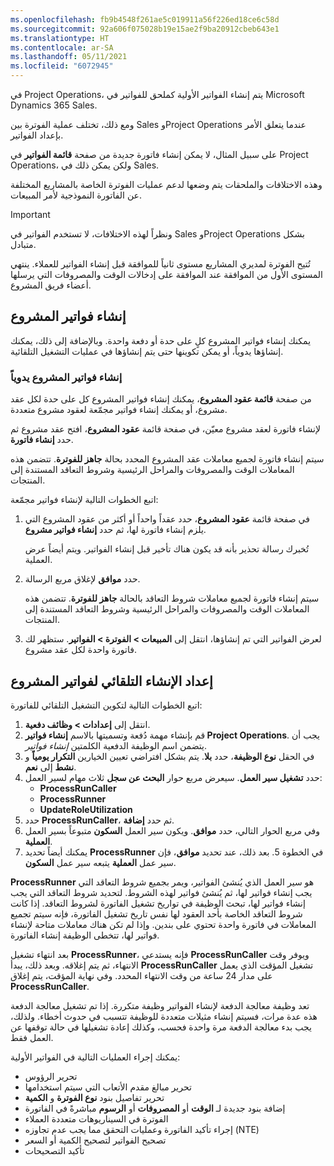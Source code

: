 ```yaml
---
ms.openlocfilehash: fb9b4548f261ae5c019911a56f226ed18ce6c58d
ms.sourcegitcommit: 92a606f075028b19e15ae2f9ba20912cbeb643e1
ms.translationtype: HT
ms.contentlocale: ar-SA
ms.lasthandoff: 05/11/2021
ms.locfileid: "6072945"
---
```

في Project Operations، يتم إنشاء الفواتير الأولية كملحق للفواتير في Microsoft Dynamics 365 Sales. 

ومع ذلك، تختلف عملية الفوترة بين Sales وProject Operations عندما يتعلق الأمر بإعداد الفواتير. 

على سبيل المثال، لا يمكن إنشاء فاتورة جديدة من صفحة **قائمة الفواتير** في Project Operations، ولكن يمكن ذلك في Sales. 

وهذه الاختلافات والملحقات يتم وضعها لدعم عمليات الفوترة الخاصة بالمشاريع المختلفة عن الفاتورة النموذجية لأمر المبيعات.

 > [!IMPORTANT]
>  ونظراً لهذه الاختلافات، لا تستخدم الفواتير في Sales وProject Operations بشكل متبادل.

تُتيح الفوترة لمديري المشاريع مستوى ثانياً للموافقة قبل إنشاء الفواتير للعملاء. ينتهي المستوى الأول من الموافقة عند الموافقة على إدخالات الوقت والمصروفات التي يرسلها أعضاء فريق المشروع.

## <a name="create-project-invoices"></a>إنشاء فواتير المشروع
يمكنك إنشاء فواتير المشروع كلٍ على حدة أو دفعة واحدة. وبالإضافة إلى ذلك، يمكنك إنشاؤها يدوياً، أو يمكن تكوينها حتى يتم إنشاؤها في عمليات التشغيل التلقائية.

### <a name="create-project-invoices-manually"></a>إنشاء فواتير المشروع يدوياً
من صفحة **قائمة عقود المشروع**، يمكنك إنشاء فواتير المشروع كل على حدة لكل عقد مشروع، أو يمكنك إنشاء فواتير مجمّعة لعقود مشروع متعددة.

لإنشاء فاتورة لعقد مشروع معيّن، في صفحة قائمة **عقود المشروع**، افتح عقد مشروع ثم حدد **إنشاء فاتورة**.

سيتم إنشاء فاتورة لجميع معاملات عقد المشروع المحدد بحالة **‏‫جاهز للفوترة‬**. تتضمن هذه المعاملات الوقت والمصروفات والمراحل الرئيسية وشروط التعاقد المستندة إلى المنتجات.

اتبع الخطوات التالية لإنشاء فواتير مجمّعة:

1. في صفحة قائمة **عقود المشروع**، حدد عقداً واحداً أو أكثر من عقود المشروع التي يلزم إنشاء فاتورة لها، ثم حدد **إنشاء فواتير مشروع**.
   
   تُخبرك رسالة تحذير بأنه قد يكون هناك تأخير قبل إنشاء الفواتير. ويتم أيضاً عرض العملية.
   
2. حدد **موافق** لإغلاق مربع الرسالة.
   
   سيتم إنشاء فاتورة لجميع معاملات شروط التعاقد بالحالة **‏‫جاهز للفوترة‬**. تتضمن هذه المعاملات الوقت والمصروفات والمراحل الرئيسية وشروط التعاقد المستندة إلى المنتجات.
   
3. لعرض الفواتير التي تم إنشاؤها، انتقل إلى **المبيعات > الفوترة > الفواتير**. ستظهر لك فاتورة واحدة لكل عقد مشروع.

## <a name="set-up-the-automated-creation-of-project-invoices"></a>إعداد الإنشاء التلقائي لفواتير المشروع
اتبع الخطوات التالية لتكوين التشغيل التلقائي للفاتورة:

1. انتقل إلى **إعدادات > وظائف دفعية**.
2. قم بإنشاء مهمة دُفعة وتسميتها بالاسم **إنشاء فواتير Project Operations**. يجب أن يتضمن اسم الوظيفة الدفعية الكلمتين *إنشاء فواتير*.
3. في الحقل **نوع الوظيفة**، حدد **بلا**. يتم بشكل افتراضي تعيين الخيارين **التكرار يومياً** و **نشط** إلى **نعم**.
4. حدد **تشغيل سير العمل**. سيعرض مربع حوار **البحث عن سجل** ثلاث مهام لسير العمل:
   - **ProcessRunCaller**
   - **ProcessRunner**
   - **UpdateRoleUtilization**
5. حدد **ProcessRunCaller**، ثم حدد **إضافة**.
6. وفي مربع الحوار التالي، حدد **موافق**. ويكون سير العمل **السكون** متبوعاً بسير العمل **العملية**.
7. يمكنك أيضاً تحديد **ProcessRunner** في الخطوة 5. بعد ذلك، عند تحديد **موافق**، فإن سير عمل **العملية** يتبعه سير عمل **السكون**.

**ProcessRunner** هو سير العمل الذي يُنشئ الفواتير، ويمر بجميع شروط التعاقد التي يجب إنشاء فواتير لها، ثم يُنشئ فواتير لهذه الشروط. لتحديد شروط التعاقد التي يجب إنشاء فواتير لها، تبحث الوظيفة في تواريخ تشغيل الفاتورة لشروط التعاقد. إذا كانت شروط التعاقد الخاصة بأحد العقود لها نفس تاريخ تشغيل الفاتورة، فإنه سيتم تجميع المعاملات في فاتورة واحدة تحتوي على بندين. وإذا لم تكن هناك معاملات متاحة لإنشاء فواتير لها، تتخطى الوظيفة إنشاء الفاتورة.

بعد انتهاء تشغيل **ProcessRunner**، فإنه يستدعي **ProcessRunCaller** ويوفر وقت الانتهاء، ثم يتم إغلاقه. وبعد ذلك، يبدأ **ProcessRunCaller** تشغيل المؤقت الذي يعمل على مدار 24 ساعة من وقت الانتهاء المحدد. وفي نهاية المؤقت، يتم إغلاق **ProcessRunCaller**.

تعد وظيفة معالجة الدفعة لإنشاء الفواتير وظيفة متكررة. إذا تم تشغيل معالجة الدفعة هذه عدة مرات، فسيتم إنشاء مثيلات متعددة للوظيفة تتسبب في حدوث أخطاء. ولذلك، يجب بدء معالجة الدفعة مرة واحدة فحسب، وكذلك إعادة تشغيلها في حالة توقفها عن العمل فقط.

يمكنك إجراء العمليات التالية في الفواتير الأولية:

- تحرير الرؤوس
- تحرير مبالغ مقدم الأتعاب التي سيتم استخدامها
- تحرير تفاصيل بنود **نوع الفوترة** و **الكمية**
- إضافة بنود جديدة لـ **الوقت** أو **المصروفات** أو **الرسوم** مباشرةً في الفاتورة
- الفوترة في السيناريوهات متعددة العملاء
- إجراء تأكيد الفاتورة وعمليات التحقق مما يجب عدم تجاوزه (NTE)
- تصحيح الفواتير لتصحيح الكمية أو السعر
- تأكيد التصحيحات

